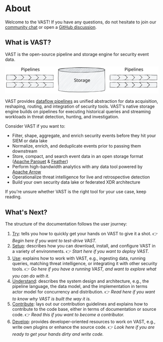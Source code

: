 # About

Welcome to the VAST! If you have any questions, do not hesitate to join our
[community chat](/discord) or open a [GitHub
discussion](https://github.com/tenzir/vast/discussions).

## What is VAST?

<!-- Keep in sync with project README at https://github.com/tenzir/vast -->

VAST is the open-source pipeline and storage engine for security event data.

![VAST Building Blocks](/img/building-blocks.excalidraw.svg)

VAST provides [dataflow pipelines](/docs/understand/language/pipelines) as
unified abstraction for data acquisition, reshaping, routing, and integration of
security tools. VAST's native storage engine builds on pipelines for executing
historical queries and streaming workloads in threat detection, hunting, and
investigation.

Consider VAST if you want to:

- Filter, shape, aggregate, and enrich security events before they hit your SIEM
  or data lake
- Normalize, enrich, and deduplicate events prior to passing them downstream
- Store, compact, and search event data in an open storage format
  ([Apache Parquet](https://parquet.apache.org/) &
  [Feather](https://arrow.apache.org/docs/python/feather.html))
- Perform high-bandwidth analytics with any data tool powered by
  [Apache Arrow](https://arrow.apache.org)
- Operationalize threat intelligence for live and retrospective detection
- Build your own security data lake or federated XDR architecture

If you're unsure whether VAST is the right tool for your use case, keep reading.

## What's Next?

The structure of the documentation follows the user journey:

1. [Try](/docs/try): tells you how to quickly get your hands on VAST to give it
   a shot.
   👉 *Begin here if you want to test-drive VAST.*
2. [Setup](/docs/setup): describes how you can download, install, and
   configure VAST in a variety of environments.
   👉 *Start here if you want to deploy VAST.*
3. [Use](/docs/use): explains how to work with VAST, e.g., ingesting
   data, running queries, matching threat intelligence, or integrating it with
   other security tools.
   👉 *Go here if you have a running VAST, and want to explore what you can do
   with it.*
4. [Understand](/docs/understand): describes the system design and
   architecture, e.g., the pipeline language, the data model, and the
   implementation in terms actor model for concurrency and distribution.
   👉 *Read here if you want to know why VAST is built the way it is.*
5. [Contribute](/docs/contribute): lays out our contribution guidelines and
   explains how to contribute to the code base, either in terms of documentation
   or source code.
   👉 *Read this if you want to become a contributor.*
6. [Develop](/docs/develop): provides developer-oriented resources to
   work on VAST, e.g., write own plugins or enhance the source code.
   👉 *Look here if you are ready to get your hands dirty and write code.*
